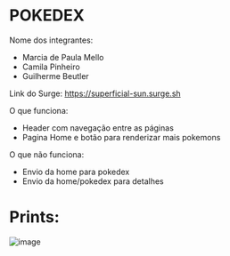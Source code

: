 # POKEDEX

Nome dos integrantes: 
- Marcia de Paula Mello
- Camila Pinheiro
- Guilherme Beutler

Link do Surge: https://superficial-sun.surge.sh

O que funciona:
- Header com navegação entre as páginas
- Pagina Home e botão para renderizar mais pokemons

O que não funciona: 
- Envio da home para pokedex
- Envio da home/pokedex para detalhes

# Prints:

![image](https://user-images.githubusercontent.com/101596777/180524871-5bdba678-3246-4852-8314-1fb2c3cb10ff.png)
